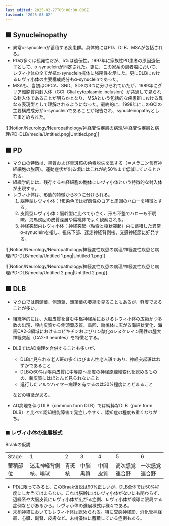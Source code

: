 ```yaml
---
last_edited: 2025-02-27T00:00:00.000Z
lastmod: '2025-03-02'
---
```





## ■ Synucleinopathy

- 異常α-synucleinが蓄積する疾患群。具体的にはPD、DLB、MSAが包括される。
- PDの多くは孤発性だが、5%は遺伝性。1997年に家族性PD患者の原因遺伝子として、α-synucleinが同定された。更に、この家系の患者脳において、レヴィ小体の全てが抗α-synuclein抗体に強陽性を示した。更にDLBにおけるレヴィ小体の主要構成成分もα-synucleinであった。
- MSAも、当初はOPCA、SND、SDSの3つに分けられていたが、1989年にグリア細胞質内封入体（GCI: Glial cytoplasmic inclusion）が共通して見られる封入体であることが明らかとなり、MSAという包括的な疾患群における異なる表現型として理解されるようになった。最終的に、1998年にこのGCIの主要構成成分がα-synucleinであることが報告され、synucleinopathyとしてまとめられた。

![[Notion/Neurology/Neuropathology/神経変性疾患の病理/神経変性疾患と病理/PD-DLB/media/Untitled.png|Untitled.png]]

## **■ PD**

- マクロの特徴は、黒質および青斑核の色素脱失を呈する（＝メラニン含有神経細胞の脱落）。運動症状が出る頃にはこれが約50%まで低減しているとされる。
- 組織学的には、残存する神経細胞の胞体にレヴィ小体という特徴的な封入体が出現する。
- レヴィ小体は、形態的特徴から3つに分けられる。
    1. 脳幹型レヴィ小体：HE染色では好酸性のコアと周囲のハローを特徴とする。
    2. 皮質型レヴィ小体：脳幹型に比べて小さく、形も不整でハローも不明瞭。海馬傍回の皮質深層や扁桃体でよく観察される。
    3. 神経突起内レヴィ小体：神経突起（軸索と樹状突起）内に蓄積した異常α-synucleinを指し、視床下部、迷走神経背側核、交感神経節に好発する。

![[Notion/Neurology/Neuropathology/神経変性疾患の病理/神経変性疾患と病理/PD-DLB/media/Untitled 1.png|Untitled 1.png]]

![[Notion/Neurology/Neuropathology/神経変性疾患の病理/神経変性疾患と病理/PD-DLB/media/Untitled 2.png|Untitled 2.png]]

## ■ DLB

- マクロでは前頭葉、側頭葉、頭頂葉の萎縮を見ることもあるが、軽度であることが多い。
- 組織学的には、大脳皮質を含む中枢神経系におけるレヴィ小体の広範かつ多数の出現、嗅内皮質から側頭葉皮質、島回、扁桃体に広がる海綿状変化、海馬CA2-3領域におけるユビキチンおよびリン酸化αシヌクレイン陽性の腫大神経突起（CA2-3 neurites）を特徴とする。
- DLBではAD病理を合併することも多いが、
    
    - DLBに見られる老人斑の多くはびまん性老人斑であり、神経突起斑はわずかであること
    - DLBの60%は嗅内皮質に中等度～高度の神経原線維変化を認めるものの、新皮質にはほとんど見られないこと
    - 進行したアルツハイマー病理を有するのは30%程度にとどまること
    
    などの特徴がある。
    
- AD病理を伴うDLB（common form DLB）では純粋なDLB（pure form DLB）と比べて認知機能障害で発症しやすく、認知症の程度も重くなりがち。

  

### ■ レヴィ小体の進展様式

Braakの仮説

|   |   |   |   |   |   |   |
|---|---|---|---|---|---|---|
|Stage|1|2|3|4|5|6|
|蓄積部位|迷走神経背側核、嗅球|青斑核|中脳黒質|中間皮質|高次感覚連合野|一次感覚連合野|

- PDに限ってみると、このBraak仮説は90%正しいが、DLB全体では50%程度にしか当てはまらない。これは脳幹にはレヴィ小体がないにも関わらず、辺縁系や大脳皮質にレヴィ小体が広がる症例、レヴィ小体が嗅球に限局する症例などがあるから。レヴィ小体の進展様式は様々である。
- 末梢神経においてもレヴィ小体は認められる。特に交感神経節、消化管神経叢、心臓、副腎、皮膚など。末梢優位に蓄積している症例もある。
